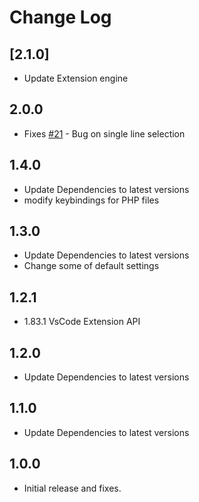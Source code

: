 # Change Log

## [2.1.0]
- Update Extension engine

## 2.0.0

- Fixes [#21](https://github.com/mrchetan/phpstorm-parameter-hints-in-vscode/issues/21) - Bug on single line selection

## 1.4.0

- Update Dependencies to latest versions
- modify keybindings for PHP files

## 1.3.0

- Update Dependencies to latest versions
- Change some of default settings

## 1.2.1

- 1.83.1 VsCode Extension API

## 1.2.0

- Update Dependencies to latest versions

## 1.1.0

- Update Dependencies to latest versions

## 1.0.0

- Initial release and fixes.
